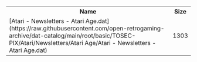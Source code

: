 <table>
<tr><th>Name</th><th>Size</th></tr>
<tr><td>[Atari - Newsletters - Atari Age.dat](https://raw.githubusercontent.com/open-retrogaming-archive/dat-catalog/main/root/basic/TOSEC-PIX/Atari/Newsletters/Atari Age/Atari - Newsletters - Atari Age.dat)</td><td>1303</td></tr>
</table>
